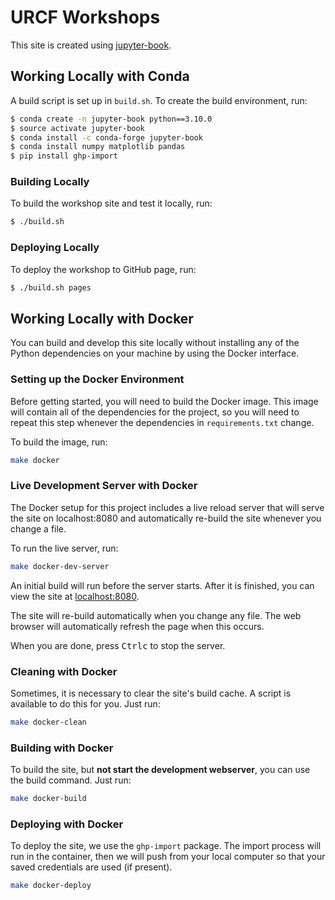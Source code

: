# URCF Workshops

This site is created using [jupyter-book](https://jupyterbook.org).

## Working Locally with Conda

A build script is set up in `build.sh`. To create the build environment, run:

```sh
$ conda create -n jupyter-book python==3.10.0
$ source activate jupyter-book
$ conda install -c conda-forge jupyter-book
$ conda install numpy matplotlib pandas
$ pip install ghp-import
```

### Building Locally

To build the workshop site and test it locally, run:

```sh
$ ./build.sh
```

### Deploying Locally

To deploy the workshop to GitHub page, run:

```sh
$ ./build.sh pages
```

## Working Locally with Docker

You can build and develop this site locally without installing any of the
Python dependencies on your machine by using the Docker interface.

### Setting up the Docker Environment

Before getting started, you will need to build the Docker image. This image
will contain all of the dependencies for the project, so you will need to
repeat this step whenever the dependencies in `requirements.txt` change.

To build the image, run:

```sh
make docker
```

### Live Development Server with Docker

The Docker setup for this project includes a live reload server that will
serve the site on localhost:8080 and automatically re-build the site whenever
you change a file.

To run the live server, run:

```sh
make docker-dev-server
```

An initial build will run before the server starts. After it is finished,
you can view the site at [localhost:8080](http://localhost:8080).

The site will re-build automatically when you change any file. The web browser
will automatically refresh the page when this occurs.

When you are done, press <kbd>Ctrl</kbd><kbd>c</kbd> to stop the server.

### Cleaning with Docker

Sometimes, it is necessary to clear the site's build cache. A script is
available to do this for you. Just run:

```sh
make docker-clean
```

### Building with Docker

To build the site, but **not start the development webserver**, you can use the
build command. Just run:

```sh
make docker-build
```

### Deploying with Docker

To deploy the site, we use the `ghp-import` package. The import process will
run in the container, then we will push from your local computer so that your
saved credentials are used (if present).

```sh
make docker-deploy
```
